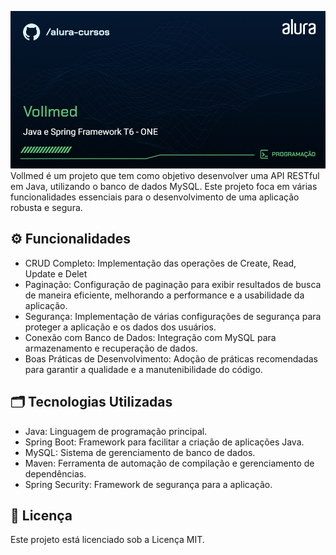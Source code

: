 ![img.png](img.png)
Vollmed é um projeto que tem como objetivo desenvolver uma API RESTful em Java, utilizando o banco de dados MySQL. Este projeto foca em várias funcionalidades essenciais para o desenvolvimento de uma aplicação robusta e segura.
## ⚙️ Funcionalidades
- CRUD Completo: Implementação das operações de Create, Read, Update e Delet
- Paginação: Configuração de paginação para exibir resultados de busca de maneira eficiente, melhorando a performance e a usabilidade da aplicação.
- Segurança: Implementação de várias configurações de segurança para proteger a aplicação e os dados dos usuários.
- Conexão com Banco de Dados: Integração com MySQL para armazenamento e recuperação de dados.
- Boas Práticas de Desenvolvimento: Adoção de práticas recomendadas para garantir a qualidade e a manutenibilidade do código.

## 🗂️ Tecnologias Utilizadas
- Java: Linguagem de programação principal.
- Spring Boot: Framework para facilitar a criação de aplicações Java.
- MySQL: Sistema de gerenciamento de banco de dados.
- Maven: Ferramenta de automação de compilação e gerenciamento de dependências.
- Spring Security: Framework de segurança para a aplicação.

## 📝 Licença
Este projeto está licenciado sob a Licença MIT.